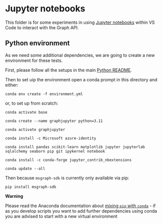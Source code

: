 # Jupyter notebooks

This folder is for some experiments in using [Jupyter notebooks](https://jupyter.org/) within VS Code to interact with the Graph API.

## Python environment

As we need some additional dependencies, we are going to create a new environment for these tests.

First, please follow all the setups in the main [Python README](../README.md).

Then to set uip the environment open a conda prompt in this directory and either:

`conda env create -f environment.yml`

or, to set up from scratch:

```
conda activate base

conda create --name graphjupyter python=3.11

conda activate graphjupyter

conda install -c Microsoft azure-identity

conda install pandas scikit-learn matplotlib jupyter jupyterlab sqlalchemy seaborn pip git ipykernel notebook

conda install -c conda-forge jupyter_contrib_nbextensions

conda update --all
```
Then because `msgraph-sdk` is currently only available via pip:

`pip install msgraph-sdk`

**Warning**

 Please read the Anaconda documentation about [mixing `pip` with `conda`](https://docs.conda.io/projects/conda/en/latest/user-guide/tasks/manage-environments.html#using-pip-in-an-environment) - if as you develop scripts you want to add further dependencies using conda you are advised to start with a new virtual environment
